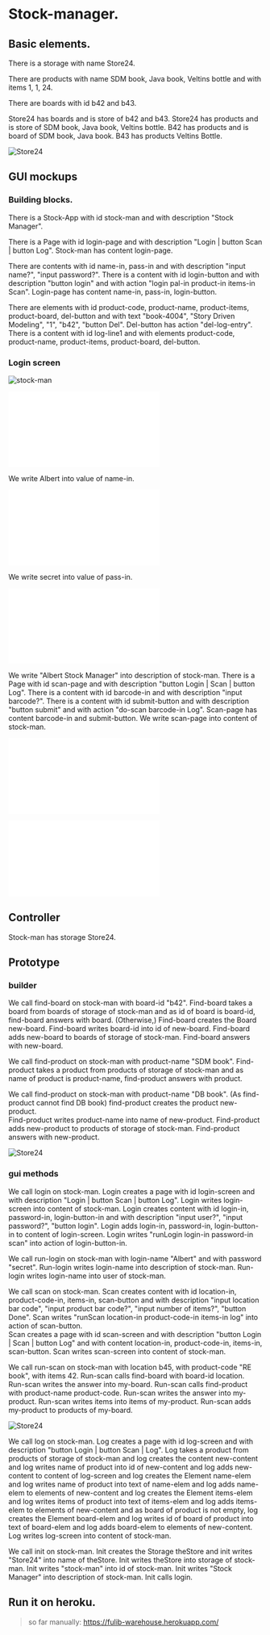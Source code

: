 # Stock-manager. 

## Basic elements. 

There is a storage with name Store24. 

There are products with name SDM book, Java book, Veltins bottle
and with items 1, 1, 24. 

There are boards with id b42 and b43.

Store24 has boards and is store of b42 and b43.
Store24 has products and is store of SDM book, Java book, Veltins bottle.
B42 has products and is board of SDM book, Java book.
B43 has products Veltins Bottle.

![Store24](objects.svg)

## GUI mockups

### Building blocks. 

There is a Stock-App with id stock-man 
and with description "Stock Manager".

There is a Page with id login-page 
and with description "Login | button Scan | button Log".
Stock-man has content login-page.

There are contents with id name-in, pass-in
and with description "input name?", "input password?".
There is a content with id login-button and with description "button login"
and with action "login pal-in product-in items-in Scan".
Login-page has content name-in, pass-in, login-button.

There are elements with id product-code, product-name, product-items, product-board, del-button and 
with text "book-4004", "Story Driven Modeling", "1", "b42", "button Del". 
Del-button has action "del-log-entry".
There is a content with id log-line1 and with elements product-code, product-name, product-items, product-board, del-button.

### Login screen

![stock-man](gui.svg)

![stock-man](stock01.html)

We write Albert into value of name-in. 

![stock-man](stock02.html)

We write secret into value of pass-in. 

![stock-man](stock03.html)

We write "Albert Stock Manager" into description of stock-man.
There is a Page with id scan-page 
and with description "button Login | Scan | button Log".
There is a content with id barcode-in and with description "input barcode?".
There is a content with id submit-button and with description "button submit"
and with action "do-scan barcode-in Log".
Scan-page has content barcode-in and submit-button. 
We write scan-page into content of stock-man. 

![stock-man](stock04.html)

![stock-man](stock01-04.mockup.html)

## Controller

Stock-man has storage Store24. 


## Prototype

### builder

We call find-board on stock-man with board-id "b42". 
Find-board takes a board from boards of storage of stock-man 
and as id of board is board-id, find-board answers with board.
(Otherwise,) Find-board creates the Board new-board. 
Find-board writes board-id into id of new-board. 
Find-board adds new-board to boards of storage of stock-man. 
Find-board answers with new-board. 

We call find-product on stock-man with product-name "SDM book". 
Find-product takes a product from products of storage of stock-man
and as name of product is product-name, find-product answers with product.

We call find-product on stock-man with product-name "DB book". 
(As find-product cannot find DB book)
find-product creates the product new-product.   
Find-product writes product-name into name of new-product.
Find-product adds new-product to products of storage of stock-man.
Find-product answers with new-product. 

![Store24](find-product.svg)

### gui methods

We call login on stock-man.
Login creates a page with id login-screen 
and with description "Login | button Scan | button Log".
Login writes login-screen into content of stock-man.
Login creates content with id login-in, password-in, login-button-in
and with description "input user?", "input password?", "button login".
Login adds login-in, password-in, login-button-in to content of login-screen. 
Login writes "runLogin login-in password-in scan" into action of login-button-in.

We call run-login on stock-man with login-name "Albert" and with password "secret". 
Run-login writes login-name into description of stock-man. 
Run-login writes login-name into user of stock-man. 

We call scan on stock-man.
Scan creates content with id location-in, product-code-in, items-in, scan-button 
and with description 
  "input location bar code",
  "input product bar code?", 
  "input number of items?",
  "button Done".
Scan writes "runScan location-in product-code-in items-in log" into action of scan-button.   
Scan creates a page with id scan-screen 
and with description "button Login | Scan | button Log"
and with content location-in, product-code-in, items-in, scan-button.
Scan writes scan-screen into content of stock-man.

We call run-scan on stock-man with location b45, with product-code "RE book", with items 42.
Run-scan calls find-board with board-id location.
Run-scan writes the answer into my-board.
Run-scan calls find-product with product-name product-code. 
Run-scan writes the answer into my-product.
Run-scan writes items into items of my-product.
Run-scan adds my-product to products of my-board.  

![Store24](run-scan.svg)

We call log on stock-man.
Log creates a page with id log-screen 
and with description "button Login | button Scan | Log". 
Log takes a product from products of storage of stock-man
and log creates the content new-content 
and log writes name of product into id of new-content
and log adds new-content to content of log-screen
and log creates the Element name-elem 
and log writes name of product into text of name-elem
and log adds name-elem to elements of new-content
and log creates the Element items-elem 
and log writes items of product into text of items-elem
and log adds items-elem to elements of new-content
and as board of product is not empty,
log creates the Element board-elem 
and log writes id of board of product into text of board-elem
and log adds board-elem to elements of new-content.  
Log writes log-screen into content of stock-man. 


We call init on stock-man.
Init creates the Storage theStore and init writes "Store24" into name of theStore.
Init writes theStore into storage of stock-man.
Init writes "stock-man" into id of stock-man.
Init writes "Stock Manager" into description of stock-man. 
Init calls login.

## Run it on heroku. 

> so far manually: https://fulib-warehouse.herokuapp.com/

